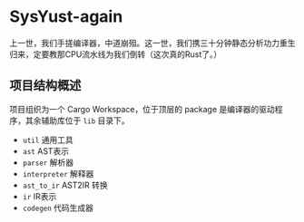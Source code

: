 # SysYust-again

上一世，我们手搓编译器，中道崩殂。这一世，我们携三十分钟静态分析功力重生归来，定要教那CPU流水线为我们倒转（这次真的Rust了。）

## 项目结构概述

项目组织为一个 Cargo Workspace，位于顶层的 package 是编译器的驱动程序，其余辅助库位于 `lib` 目录下。

- `util` 通用工具
- `ast` AST表示
- `parser` 解析器
- `interpreter` 解释器
- `ast_to_ir` AST2IR 转换
- `ir` IR表示
- `codegen` 代码生成器
